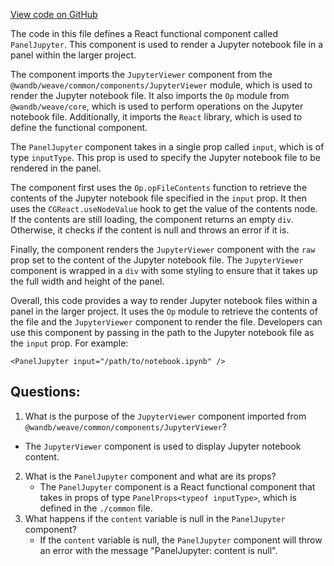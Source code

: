 [View code on GitHub](https://github.com/wandb/weave/weave-js/src/components/Panel2/PanelFileJupyter/Component.tsx)

The code in this file defines a React functional component called `PanelJupyter`. This component is used to render a Jupyter notebook file in a panel within the larger project. 

The component imports the `JupyterViewer` component from the `@wandb/weave/common/components/JupyterViewer` module, which is used to render the Jupyter notebook file. It also imports the `Op` module from `@wandb/weave/core`, which is used to perform operations on the Jupyter notebook file. Additionally, it imports the `React` library, which is used to define the functional component.

The `PanelJupyter` component takes in a single prop called `input`, which is of type `inputType`. This prop is used to specify the Jupyter notebook file to be rendered in the panel. 

The component first uses the `Op.opFileContents` function to retrieve the contents of the Jupyter notebook file specified in the `input` prop. It then uses the `CGReact.useNodeValue` hook to get the value of the contents node. If the contents are still loading, the component returns an empty `div`. Otherwise, it checks if the content is null and throws an error if it is.

Finally, the component renders the `JupyterViewer` component with the `raw` prop set to the content of the Jupyter notebook file. The `JupyterViewer` component is wrapped in a `div` with some styling to ensure that it takes up the full width and height of the panel.

Overall, this code provides a way to render Jupyter notebook files within a panel in the larger project. It uses the `Op` module to retrieve the contents of the file and the `JupyterViewer` component to render the file. Developers can use this component by passing in the path to the Jupyter notebook file as the `input` prop. For example:

```
<PanelJupyter input="/path/to/notebook.ipynb" />
```
## Questions: 
 1. What is the purpose of the `JupyterViewer` component imported from `@wandb/weave/common/components/JupyterViewer`?
   - The `JupyterViewer` component is used to display Jupyter notebook content.
2. What is the `PanelJupyter` component and what are its props?
   - The `PanelJupyter` component is a React functional component that takes in props of type `PanelProps<typeof inputType>`, which is defined in the `./common` file.
3. What happens if the `content` variable is null in the `PanelJupyter` component?
   - If the `content` variable is null, the `PanelJupyter` component will throw an error with the message "PanelJupyter: content is null".